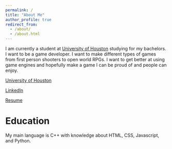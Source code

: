 ```yaml
---
permalink: /
title: "About Me"
author_profile: true
redirect_from: 
  - /about/
  - /about.html
---
```



I am currently a student at [University of Houston](cs.uh.edu) studying for my bachelors. I want to be a game developer. I want to make different types of games from first person shooters to open world RPGs. I want to get better at using game engines and hopefully make a game I can be proud of and people can enjoy.

[University of Houston](cs.uh.edu)


[Linkedln](https://www.linkedin.com/in/son-nguyen-410505348/)

[Resume](/images/Resume.pdf)


Education
=========
My main language is C++ with knowledge about HTML, CSS, Javascript, and Python.


